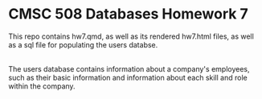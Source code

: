 # CMSC 508 Databases Homework 7

This repo contains hw7.qmd, as well as its rendered hw7.html files, as well as a sql file for populating the users databse. <br><br>

The users database contains information about a company's employees, such as their basic information and information about each skill and role within the company. 